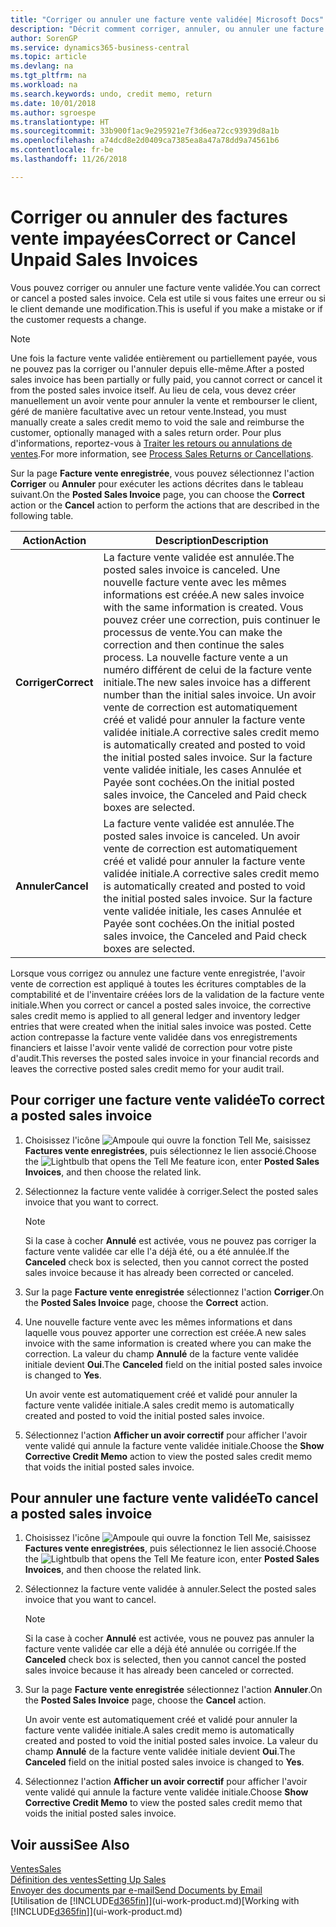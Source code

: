 ```yaml
---
title: "Corriger ou annuler une facture vente validée| Microsoft Docs"
description: "Décrit comment corriger, annuler, ou annuler une facture vente enregistrée et lettrer un avoir vente."
author: SorenGP
ms.service: dynamics365-business-central
ms.topic: article
ms.devlang: na
ms.tgt_pltfrm: na
ms.workload: na
ms.search.keywords: undo, credit memo, return
ms.date: 10/01/2018
ms.author: sgroespe
ms.translationtype: HT
ms.sourcegitcommit: 33b900f1ac9e295921e7f3d6ea72cc93939d8a1b
ms.openlocfilehash: a74dcd8e2d0409ca7385ea8a47a78dd9a74561b6
ms.contentlocale: fr-be
ms.lasthandoff: 11/26/2018

---
```

# <a name="correct-or-cancel-unpaid-sales-invoices"></a><span data-ttu-id="ef652-103">Corriger ou annuler des factures vente impayées</span><span class="sxs-lookup"><span data-stu-id="ef652-103">Correct or Cancel Unpaid Sales Invoices</span></span>
<span data-ttu-id="ef652-104">Vous pouvez corriger ou annuler une facture vente validée.</span><span class="sxs-lookup"><span data-stu-id="ef652-104">You can correct or cancel a posted sales invoice.</span></span> <span data-ttu-id="ef652-105">Cela est utile si vous faites une erreur ou si le client demande une modification.</span><span class="sxs-lookup"><span data-stu-id="ef652-105">This is useful if you make a mistake or if the customer requests a change.</span></span>

> [!NOTE]  
>   <span data-ttu-id="ef652-106">Une fois la facture vente validée entièrement ou partiellement payée, vous ne pouvez pas la corriger ou l'annuler depuis elle-même.</span><span class="sxs-lookup"><span data-stu-id="ef652-106">After a posted sales invoice has been partially or fully paid, you cannot correct or cancel it from the posted sales invoice itself.</span></span> <span data-ttu-id="ef652-107">Au lieu de cela, vous devez créer manuellement un avoir vente pour annuler la vente et rembourser le client, géré de manière facultative avec un retour vente.</span><span class="sxs-lookup"><span data-stu-id="ef652-107">Instead, you must manually create a sales credit memo to void the sale and reimburse the customer, optionally managed with a sales return order.</span></span> <span data-ttu-id="ef652-108">Pour plus d'informations, reportez-vous à [Traiter les retours ou annulations de ventes](sales-how-process-sales-returns-cancellations.md).</span><span class="sxs-lookup"><span data-stu-id="ef652-108">For more information, see [Process Sales Returns or Cancellations](sales-how-process-sales-returns-cancellations.md).</span></span>

<span data-ttu-id="ef652-109">Sur la page **Facture vente enregistrée**, vous pouvez sélectionnez l'action **Corriger** ou **Annuler** pour exécuter les actions décrites dans le tableau suivant.</span><span class="sxs-lookup"><span data-stu-id="ef652-109">On the **Posted Sales Invoice** page, you can choose the **Correct** action or the **Cancel** action to perform the actions that are described in the following table.</span></span>

| <span data-ttu-id="ef652-110">Action</span><span class="sxs-lookup"><span data-stu-id="ef652-110">Action</span></span> | <span data-ttu-id="ef652-111">Description</span><span class="sxs-lookup"><span data-stu-id="ef652-111">Description</span></span> |
| --- | --- |
| <span data-ttu-id="ef652-112">**Corriger**</span><span class="sxs-lookup"><span data-stu-id="ef652-112">**Correct**</span></span> |<span data-ttu-id="ef652-113">La facture vente validée est annulée.</span><span class="sxs-lookup"><span data-stu-id="ef652-113">The posted sales invoice is canceled.</span></span> <span data-ttu-id="ef652-114">Une nouvelle facture vente avec les mêmes informations est créée.</span><span class="sxs-lookup"><span data-stu-id="ef652-114">A new sales invoice with the same information is created.</span></span> <span data-ttu-id="ef652-115">Vous pouvez créer une correction, puis continuer le processus de vente.</span><span class="sxs-lookup"><span data-stu-id="ef652-115">You can make the correction and then continue the sales process.</span></span> <span data-ttu-id="ef652-116">La nouvelle facture vente a un numéro différent de celui de la facture vente initiale.</span><span class="sxs-lookup"><span data-stu-id="ef652-116">The new sales invoice has a different number than the initial sales invoice.</span></span> <span data-ttu-id="ef652-117">Un avoir vente de correction est automatiquement créé et validé pour annuler la facture vente validée initiale.</span><span class="sxs-lookup"><span data-stu-id="ef652-117">A corrective sales credit memo is automatically created and posted to void the initial posted sales invoice.</span></span> <span data-ttu-id="ef652-118">Sur la facture vente validée initiale, les cases Annulée et Payée sont cochées.</span><span class="sxs-lookup"><span data-stu-id="ef652-118">On the initial posted sales invoice, the Canceled and Paid check boxes are selected.</span></span> |
| <span data-ttu-id="ef652-119">**Annuler**</span><span class="sxs-lookup"><span data-stu-id="ef652-119">**Cancel**</span></span> |<span data-ttu-id="ef652-120">La facture vente validée est annulée.</span><span class="sxs-lookup"><span data-stu-id="ef652-120">The posted sales invoice is canceled.</span></span> <span data-ttu-id="ef652-121">Un avoir vente de correction est automatiquement créé et validé pour annuler la facture vente validée initiale.</span><span class="sxs-lookup"><span data-stu-id="ef652-121">A corrective sales credit memo is automatically created and posted to void the initial posted sales invoice.</span></span> <span data-ttu-id="ef652-122">Sur la facture vente validée initiale, les cases Annulée et Payée sont cochées.</span><span class="sxs-lookup"><span data-stu-id="ef652-122">On the initial posted sales invoice, the Canceled and Paid check boxes are selected.</span></span> |

<span data-ttu-id="ef652-123">Lorsque vous corrigez ou annulez une facture vente enregistrée, l'avoir vente de correction est appliqué à toutes les écritures comptables de la comptabilité et de l'inventaire créées lors de la validation de la facture vente initiale.</span><span class="sxs-lookup"><span data-stu-id="ef652-123">When you correct or cancel a posted sales invoice, the corrective sales credit memo is applied to all general ledger and inventory ledger entries that were created when the initial sales invoice was posted.</span></span> <span data-ttu-id="ef652-124">Cette action contrepasse la facture vente validée dans vos enregistrements financiers et laisse l'avoir vente validé de correction pour votre piste d'audit.</span><span class="sxs-lookup"><span data-stu-id="ef652-124">This reverses the posted sales invoice in your financial records and leaves the corrective posted sales credit memo for your audit trail.</span></span>

## <a name="to-correct-a-posted-sales-invoice"></a><span data-ttu-id="ef652-125">Pour corriger une facture vente validée</span><span class="sxs-lookup"><span data-stu-id="ef652-125">To correct a posted sales invoice</span></span>
1. <span data-ttu-id="ef652-126">Choisissez l'icône ![Ampoule qui ouvre la fonction Tell Me](media/ui-search/search_small.png "Dites-moi ce que vous voulez faire"), saisissez **Factures vente enregistrées**, puis sélectionnez le lien associé.</span><span class="sxs-lookup"><span data-stu-id="ef652-126">Choose the ![Lightbulb that opens the Tell Me feature](media/ui-search/search_small.png "Tell me what you want to do") icon, enter **Posted Sales Invoices**, and then choose the related link.</span></span>  
2. <span data-ttu-id="ef652-127">Sélectionnez la facture vente validée à corriger.</span><span class="sxs-lookup"><span data-stu-id="ef652-127">Select the posted sales invoice that you want to correct.</span></span>

    > [!NOTE]  
    >   <span data-ttu-id="ef652-128">Si la case à cocher **Annulé** est activée, vous ne pouvez pas corriger la facture vente validée car elle l'a déjà été, ou a été annulée.</span><span class="sxs-lookup"><span data-stu-id="ef652-128">If the **Canceled** check box is selected, then you cannot correct the posted sales invoice because it has already been corrected or canceled.</span></span>
3. <span data-ttu-id="ef652-129">Sur la page **Facture vente enregistrée** sélectionnez l'action **Corriger**.</span><span class="sxs-lookup"><span data-stu-id="ef652-129">On the **Posted Sales Invoice** page, choose the **Correct** action.</span></span>  
4. <span data-ttu-id="ef652-130">Une nouvelle facture vente avec les mêmes informations et dans laquelle vous pouvez apporter une correction est créée.</span><span class="sxs-lookup"><span data-stu-id="ef652-130">A new sales invoice with the same information is created where you can make the correction.</span></span> <span data-ttu-id="ef652-131">La valeur du champ **Annulé** de la facture vente validée initiale devient **Oui**.</span><span class="sxs-lookup"><span data-stu-id="ef652-131">The **Canceled** field on the initial posted sales invoice is changed to **Yes**.</span></span>

    <span data-ttu-id="ef652-132">Un avoir vente est automatiquement créé et validé pour annuler la facture vente validée initiale.</span><span class="sxs-lookup"><span data-stu-id="ef652-132">A sales credit memo is automatically created and posted to void the initial posted sales invoice.</span></span>
5. <span data-ttu-id="ef652-133">Sélectionnez l'action **Afficher un avoir correctif** pour afficher l'avoir vente validé qui annule la facture vente validée initiale.</span><span class="sxs-lookup"><span data-stu-id="ef652-133">Choose the **Show Corrective Credit Memo** action to view the posted sales credit memo that voids the initial posted sales invoice.</span></span>

## <a name="to-cancel-a-posted-sales-invoice"></a><span data-ttu-id="ef652-134">Pour annuler une facture vente validée</span><span class="sxs-lookup"><span data-stu-id="ef652-134">To cancel a posted sales invoice</span></span>
1. <span data-ttu-id="ef652-135">Choisissez l'icône ![Ampoule qui ouvre la fonction Tell Me](media/ui-search/search_small.png "Dites-moi ce que vous voulez faire"), saisissez **Factures vente enregistrées**, puis sélectionnez le lien associé.</span><span class="sxs-lookup"><span data-stu-id="ef652-135">Choose the ![Lightbulb that opens the Tell Me feature](media/ui-search/search_small.png "Tell me what you want to do") icon, enter **Posted Sales Invoices**, and then choose the related link.</span></span>  
2. <span data-ttu-id="ef652-136">Sélectionnez la facture vente validée à annuler.</span><span class="sxs-lookup"><span data-stu-id="ef652-136">Select the posted sales invoice that you want to cancel.</span></span>

    > [!NOTE]  
    >   <span data-ttu-id="ef652-137">Si la case à cocher **Annulé** est activée, vous ne pouvez pas annuler la facture vente validée car elle a déjà été annulée ou corrigée.</span><span class="sxs-lookup"><span data-stu-id="ef652-137">If the **Canceled** check box is selected, then you cannot cancel the posted sales invoice because it has already been canceled or corrected.</span></span>
3. <span data-ttu-id="ef652-138">Sur la page **Facture vente enregistrée** sélectionnez l'action **Annuler**.</span><span class="sxs-lookup"><span data-stu-id="ef652-138">On the **Posted Sales Invoice** page, choose the **Cancel** action.</span></span>

    <span data-ttu-id="ef652-139">Un avoir vente est automatiquement créé et validé pour annuler la facture vente validée initiale.</span><span class="sxs-lookup"><span data-stu-id="ef652-139">A sales credit memo is automatically created and posted to void the initial posted sales invoice.</span></span> <span data-ttu-id="ef652-140">La valeur du champ **Annulé** de la facture vente validée initiale devient **Oui**.</span><span class="sxs-lookup"><span data-stu-id="ef652-140">The **Canceled** field on the initial posted sales invoice is changed to **Yes**.</span></span>
4. <span data-ttu-id="ef652-141">Sélectionnez l'action **Afficher un avoir correctif** pour afficher l'avoir vente validé qui annule la facture vente validée initiale.</span><span class="sxs-lookup"><span data-stu-id="ef652-141">Choose **Show Corrective Credit Memo** to view the posted sales credit memo that voids the initial posted sales invoice.</span></span>

## <a name="see-also"></a><span data-ttu-id="ef652-142">Voir aussi</span><span class="sxs-lookup"><span data-stu-id="ef652-142">See Also</span></span>
[<span data-ttu-id="ef652-143">Ventes</span><span class="sxs-lookup"><span data-stu-id="ef652-143">Sales</span></span>](sales-manage-sales.md)  
[<span data-ttu-id="ef652-144">Définition des ventes</span><span class="sxs-lookup"><span data-stu-id="ef652-144">Setting Up Sales</span></span>](sales-setup-sales.md)  
[<span data-ttu-id="ef652-145">Envoyer des documents par e-mail</span><span class="sxs-lookup"><span data-stu-id="ef652-145">Send Documents by Email</span></span>](ui-how-send-documents-email.md)  
<span data-ttu-id="ef652-146">[Utilisation de [!INCLUDE[d365fin](includes/d365fin_md.md)]](ui-work-product.md)</span><span class="sxs-lookup"><span data-stu-id="ef652-146">[Working with [!INCLUDE[d365fin](includes/d365fin_md.md)]](ui-work-product.md)</span></span>

